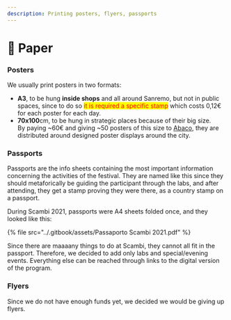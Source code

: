 ```yaml
---
description: Printing posters, flyers, passports
---
```


# 📃 Paper

### Posters

We usually print posters in two formats:

* **A3**, to be hung **inside shops** and all around Sanremo, but not in public spaces, since to do so <mark style="color:red;">it is required a specific stamp</mark> which costs 0,12€ for each poster for each day.
* **70x100**cm, to be hung in strategic places because of their big size.\
  By paying \~60€ and giving \~50 posters of this size to [Abaco](https://www.abacospa.it/it/tributi-pubblicita-e-pubbliche-affissioni-sanremo-im.php), they are distributed around designed poster displays around the city.

### Passports

Passports are the info sheets containing the most important information concerning the activities of the festival. They are named like this since they should metaforically be guiding the participant through the labs, and after attending, they get a stamp proving they were there, as a country stamp on a passport.

During Scambi 2021, passports were A4 sheets folded once, and they looked like this:

{% file src="../.gitbook/assets/Passaporto Scambi 2021.pdf" %}

Since there are maaaany things to do at Scambi, they cannot all fit in the passport. Therefore, we decided to add only labs and special/evening events. Everything else can be reached through links to the digital version of the program.

### Flyers

Since we do not have enough funds yet, we decided we would be giving up flyers.
